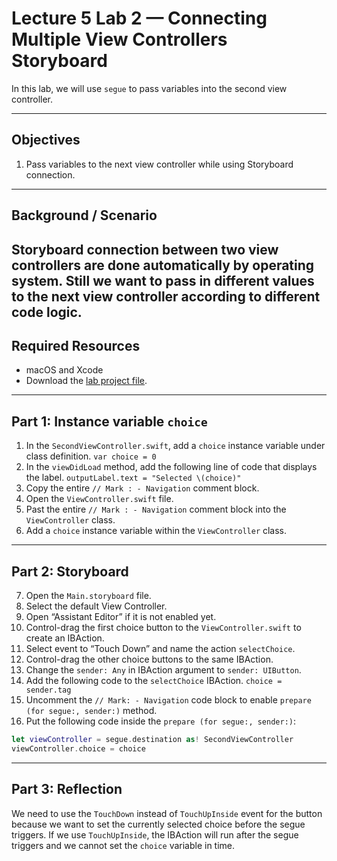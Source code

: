 # Lecture 5 Lab 2 — Connecting Multiple View Controllers Storyboard

In this lab, we will use `segue` to pass variables into the second view controller.

----
## Objectives

1. Pass variables to the next view controller while using Storyboard connection.
----
## Background / Scenario

Storyboard connection between two view controllers are done automatically by operating system. Still we want to pass in different values to the next view controller according to different code logic.
----
## Required Resources

- macOS and Xcode
- Download the [lab project file](./labs/ios-lab-navigation-segue.zip).

----

## Part 1: Instance variable `choice`

1. In the `SecondViewController.swift`, add a `choice` instance variable under class definition.
  `var choice = 0`
2. In the `viewDidLoad` method, add the following line of code that displays the label.
  `outputLabel.text = "Selected \(choice)"`
3. Copy the entire `// Mark : - Navigation` comment block.
4. Open the `ViewController.swift` file.
5. Past the entire `// Mark : - Navigation` comment block into the `ViewController` class.
6. Add a `choice` instance variable within the `ViewController` class.

----

## Part 2: Storyboard

7. Open the `Main.storyboard` file.
8. Select the default View Controller.
9. Open “Assistant Editor” if it is not enabled yet.
10. Control-drag the first choice button to the `ViewController.swift` to create an IBAction.
11. Select event to “Touch Down” and name the action `selectChoice`.
12. Control-drag the other choice buttons to the same IBAction.
13. Change the `sender: Any` in IBAction argument to `sender: UIButton`.
14. Add the following code to the `selectChoice` IBAction.
  `choice = sender.tag`
15. Uncomment the `// Mark: - Navigation` code block to enable `prepare (for segue:, sender:)` method.
16. Put the following code inside the `prepare (for segue:, sender:)`:

```swift
let viewController = segue.destination as! SecondViewController
viewController.choice = choice
```

----

## Part 3: Reflection

We need to use the `TouchDown` instead of `TouchUpInside` event for the button because we want to set the currently selected choice before the segue triggers. If we use `TouchUpInside`, the IBAction will run after the segue triggers and we cannot set the `choice` variable in time.